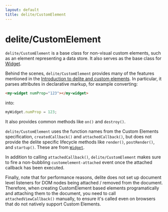 ```yaml
---
layout: default
title: delite/CustomElement
---
```


# delite/CustomElement

`delite/CustomElement` is a base class for non-visual custom elements, such as an element representing a data store.
It also serves as the base class for [Widget](Widget.html).

Behind the scenes, `delite/CustomElement` provides many of the features mentioned in the
[Introduction to delite and custom elements](customElements101.html).  In particular,
it parses attributes in declarative markup, for example converting:

```html
<my-widget numProp="123"></my-widget>
```

into:

```js
myWidget.numProp = 123;
```

It also provides common methods like `on()` and `destroy()`.

`delite/CustomElement` uses the function names from the Custom Elements specification,
`createdCallback()` and `attachedCallback()`, but does not provide the delite specific lifecycle methods
like `render()`, `postRender()`, and `startup()`.  These are from [`Widget`](Widget.html).

In addition to calling `attachedCallback()`, `delite/CustomElement` makes sure to fire a non-bubbling 
`customelement-attached` event once the attached callback has been executed.

Finally, note that for performance reasons, delite does not set up document level listeners for DOM nodes
being attached / removed from the document.  Therefore, when creating CustomElement based elements programatically
and attaching them to the document, you need to call `attachedViewCallback()` manually, to ensure it's called even on 
browsers that do not natively support Custom Elements.

